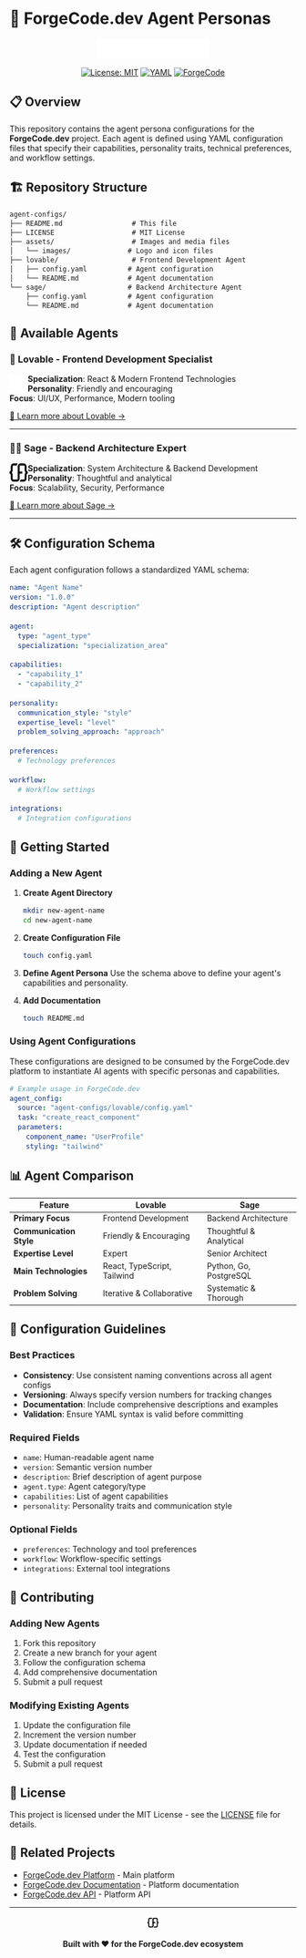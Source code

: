 # 🤖 ForgeCode.dev Agent Personas

<div align="center">
  <img src="./assets/images/logo-light.svg" alt="ForgeCode.dev Logo" width="200" height="auto">
  
  [![License: MIT](https://img.shields.io/badge/License-MIT-yellow.svg)](https://opensource.org/licenses/MIT)
  [![YAML](https://img.shields.io/badge/Config-YAML-blue.svg)](https://yaml.org/)
  [![ForgeCode](https://img.shields.io/badge/Platform-ForgeCode.dev-purple.svg)](https://forgecode.dev)
</div>

## 📋 Overview

This repository contains the agent persona configurations for the **ForgeCode.dev** project. Each agent is defined using YAML configuration files that specify their capabilities, personality traits, technical preferences, and workflow settings.

## 🏗️ Repository Structure

```
agent-configs/
├── README.md                 # This file
├── LICENSE                   # MIT License
├── assets/                   # Images and media files
│   └── images/              # Logo and icon files
├── lovable/                  # Frontend Development Agent
│   ├── config.yaml          # Agent configuration
│   └── README.md            # Agent documentation
└── sage/                    # Backend Architecture Agent
    ├── config.yaml          # Agent configuration
    └── README.md            # Agent documentation
```

## 🤖 Available Agents

### 💖 Lovable - Frontend Development Specialist
<img src="./assets/images/logo-small-light.png" alt="Lovable Agent" width="32" height="32" align="left">

**Specialization**: React & Modern Frontend Technologies  
**Personality**: Friendly and encouraging  
**Focus**: UI/UX, Performance, Modern tooling

[📖 Learn more about Lovable →](./lovable/README.md)

---

### 🧙‍♂️ Sage - Backend Architecture Expert
<img src="./assets/images/logo-small-dark.png" alt="Sage Agent" width="32" height="32" align="left">

**Specialization**: System Architecture & Backend Development  
**Personality**: Thoughtful and analytical  
**Focus**: Scalability, Security, Performance

[📖 Learn more about Sage →](./sage/README.md)

---

## 🛠️ Configuration Schema

Each agent configuration follows a standardized YAML schema:

```yaml
name: "Agent Name"
version: "1.0.0"
description: "Agent description"

agent:
  type: "agent_type"
  specialization: "specialization_area"

capabilities:
  - "capability_1"
  - "capability_2"

personality:
  communication_style: "style"
  expertise_level: "level"
  problem_solving_approach: "approach"

preferences:
  # Technology preferences

workflow:
  # Workflow settings

integrations:
  # Integration configurations
```

## 🚀 Getting Started

### Adding a New Agent

1. **Create Agent Directory**
   ```bash
   mkdir new-agent-name
   cd new-agent-name
   ```

2. **Create Configuration File**
   ```bash
   touch config.yaml
   ```

3. **Define Agent Persona**
   Use the schema above to define your agent's capabilities and personality.

4. **Add Documentation**
   ```bash
   touch README.md
   ```

### Using Agent Configurations

These configurations are designed to be consumed by the ForgeCode.dev platform to instantiate AI agents with specific personas and capabilities.

```yaml
# Example usage in ForgeCode.dev
agent_config:
  source: "agent-configs/lovable/config.yaml"
  task: "create_react_component"
  parameters:
    component_name: "UserProfile"
    styling: "tailwind"
```

## 📊 Agent Comparison

| Feature | Lovable | Sage |
|---------|---------|------|
| **Primary Focus** | Frontend Development | Backend Architecture |
| **Communication Style** | Friendly & Encouraging | Thoughtful & Analytical |
| **Expertise Level** | Expert | Senior Architect |
| **Main Technologies** | React, TypeScript, Tailwind | Python, Go, PostgreSQL |
| **Problem Solving** | Iterative & Collaborative | Systematic & Thorough |

## 🔧 Configuration Guidelines

### Best Practices

- **Consistency**: Use consistent naming conventions across all agent configs
- **Versioning**: Always specify version numbers for tracking changes
- **Documentation**: Include comprehensive descriptions and examples
- **Validation**: Ensure YAML syntax is valid before committing

### Required Fields

- `name`: Human-readable agent name
- `version`: Semantic version number
- `description`: Brief description of agent purpose
- `agent.type`: Agent category/type
- `capabilities`: List of agent capabilities
- `personality`: Personality traits and communication style

### Optional Fields

- `preferences`: Technology and tool preferences
- `workflow`: Workflow-specific settings
- `integrations`: External tool integrations

## 🤝 Contributing

### Adding New Agents

1. Fork this repository
2. Create a new branch for your agent
3. Follow the configuration schema
4. Add comprehensive documentation
5. Submit a pull request

### Modifying Existing Agents

1. Update the configuration file
2. Increment the version number
3. Update documentation if needed
4. Test the configuration
5. Submit a pull request

## 📝 License

This project is licensed under the MIT License - see the [LICENSE](LICENSE) file for details.

## 🔗 Related Projects

- [ForgeCode.dev Platform](https://forgecode.dev) - Main platform
- [ForgeCode.dev Documentation](https://docs.forgecode.dev) - Platform documentation
- [ForgeCode.dev API](https://api.forgecode.dev) - Platform API

---

<div align="center">
  <img src="./assets/images/favicon-light.svg" alt="ForgeCode.dev" width="24" height="24">
  
  **Built with ❤️ for the ForgeCode.dev ecosystem**
</div>